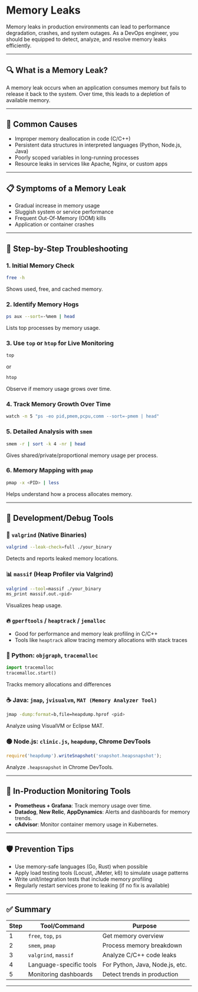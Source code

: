 # Memory Leaks

Memory leaks in production environments can lead to performance degradation, crashes, and system outages. As a DevOps engineer, you should be equipped to detect, analyze, and resolve memory leaks efficiently.

---

## 🔍 What is a Memory Leak?

A memory leak occurs when an application consumes memory but fails to release it back to the system. Over time, this leads to a depletion of available memory.

---

## 🧩 Common Causes

* Improper memory deallocation in code (C/C++)
* Persistent data structures in interpreted languages (Python, Node.js, Java)
* Poorly scoped variables in long-running processes
* Resource leaks in services like Apache, Nginx, or custom apps

---

## 📋 Symptoms of a Memory Leak

* Gradual increase in memory usage
* Sluggish system or service performance
* Frequent Out-Of-Memory (OOM) kills
* Application or container crashes

---

## 🚦 Step-by-Step Troubleshooting

### 1. **Initial Memory Check**

```bash
free -h
```

Shows used, free, and cached memory.

### 2. **Identify Memory Hogs**

```bash
ps aux --sort=-%mem | head
```

Lists top processes by memory usage.

### 3. **Use `top` or `htop` for Live Monitoring**

```bash
top
```

or

```bash
htop
```

Observe if memory usage grows over time.

### 4. **Track Memory Growth Over Time**

```bash
watch -n 5 "ps -eo pid,pmem,pcpu,comm --sort=-pmem | head"
```

### 5. **Detailed Analysis with `smem`**

```bash
smem -r | sort -k 4 -nr | head
```

Gives shared/private/proportional memory usage per process.

### 6. **Memory Mapping with `pmap`**

```bash
pmap -x <PID> | less
```

Helps understand how a process allocates memory.

---

## 🧪 Development/Debug Tools

### 🧠 `valgrind` (Native Binaries)

```bash
valgrind --leak-check=full ./your_binary
```

Detects and reports leaked memory locations.

### 📊 `massif` (Heap Profiler via Valgrind)

```bash
valgrind --tool=massif ./your_binary
ms_print massif.out.<pid>
```

Visualizes heap usage.

### 🔥 `gperftools` / `heaptrack` / `jemalloc`

* Good for performance and memory leak profiling in C/C++
* Tools like `heaptrack` allow tracing memory allocations with stack traces

### 🐍 Python: `objgraph`, `tracemalloc`

```python
import tracemalloc
tracemalloc.start()
```

Tracks memory allocations and differences

### ☕ Java: `jmap`, `jvisualvm`, `MAT (Memory Analyzer Tool)`

```bash
jmap -dump:format=b,file=heapdump.hprof <pid>
```

Analyze using VisualVM or Eclipse MAT.

### 🟢 Node.js: `clinic.js`, `heapdump`, Chrome DevTools

```js
require('heapdump').writeSnapshot('snapshot.heapsnapshot');
```

Analyze `.heapsnapshot` in Chrome DevTools.

---

## 🧰 In-Production Monitoring Tools

* **Prometheus + Grafana**: Track memory usage over time.
* **Datadog**, **New Relic**, **AppDynamics**: Alerts and dashboards for memory trends.
* **cAdvisor**: Monitor container memory usage in Kubernetes.

---

## 🛡️ Prevention Tips

* Use memory-safe languages (Go, Rust) when possible
* Apply load testing tools (Locust, JMeter, k6) to simulate usage patterns
* Write unit/integration tests that include memory profiling
* Regularly restart services prone to leaking (if no fix is available)

---

## ✅ Summary

| Step | Tool/Command            | Purpose                         |
| ---- | ----------------------- | ------------------------------- |
| 1    | `free`, `top`, `ps`     | Get memory overview             |
| 2    | `smem`, `pmap`          | Process memory breakdown        |
| 3    | `valgrind`, `massif`    | Analyze C/C++ code leaks        |
| 4    | Language-specific tools | For Python, Java, Node.js, etc. |
| 5    | Monitoring dashboards   | Detect trends in production     |

---

